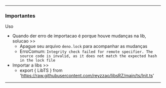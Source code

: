 
---
### Importantes

Uso
- Quando der erro de importacao é porque houve mudanças na lib, solucao >>
  - Apague seu arquivo `deno.lock` para acompanhar as mudanças 
  - ErroComum: `Integrity check failed for remote specifier. The source code is invalid, as it does not match the expected hash in the lock file`
- Importar a libs >>
  - export { LibTS } from 'https://raw.githubusercontent.com/reyzzao/libsRZ/main/ts/Init.ts'

---